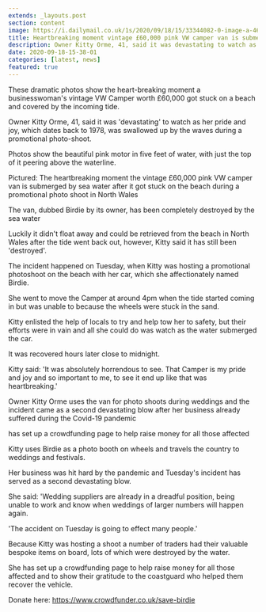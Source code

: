 ```yaml
---
extends: _layouts.post
section: content
image: https://i.dailymail.co.uk/1s/2020/09/18/15/33344082-0-image-a-46_1600439027443.jpg 
title: Heartbreaking moment vintage £60,000 pink VW camper van is submerged by sea water 
description: Owner Kitty Orme, 41, said it was devastating to watch as her pride and joy, which dates back to 1978, was swallowed up by the waves during a promotional photo-shoot in North Wales this week. 
date: 2020-09-18-15-38-01 
categories: [latest, news] 
featured: true 
--- 
```

These dramatic photos show the heart-breaking moment a businesswoman's vintage VW Camper worth £60,000 got stuck on a beach and covered by the incoming tide.

Owner Kitty Orme, 41, said it was 'devastating' to watch as her pride and joy, which dates back to 1978, was swallowed up by the waves during a promotional photo-shoot.

Photos show the beautiful pink motor in five feet of water, with just the top of it peering above the waterline.

Pictured: The heartbreaking moment the vintage £60,000 pink VW camper van is submerged by sea water after it got stuck on the beach during a promotional photo shoot in North Wales

The van, dubbed Birdie by its owner, has been completely destroyed by the sea water

Luckily it didn't float away and could be retrieved from the beach in North Wales after the tide went back out, however, Kitty said it has still been 'destroyed'.

The incident happened on Tuesday, when Kitty was hosting a promotional photoshoot on the beach with her car, which she affectionately named Birdie.

She went to move the Camper at around 4pm when the tide started coming in but was unable to because the wheels were stuck in the sand.

Kitty enlisted the help of locals to try and help tow her to safety, but their efforts were in vain and all she could do was watch as the water submerged the car.

It was recovered hours later close to midnight.

Kitty said: 'It was absolutely horrendous to see. That Camper is my pride and joy and so important to me, to see it end up like that was heartbreaking.'

Owner Kitty Orme uses the van for photo shoots during weddings and the incident came as a second devastating blow after her business already suffered during the Covid-19 pandemic

has set up a crowdfunding page to help raise money for all those affected

Kitty uses Birdie as a photo booth on wheels and travels the country to weddings and festivals.

Her business was hit hard by the pandemic and Tuesday's incident has served as a second devastating blow.

She said: 'Wedding suppliers are already in a dreadful position, being unable to work and know when weddings of larger numbers will happen again.

'The accident on Tuesday is going to effect many people.'

Because Kitty was hosting a shoot a number of traders had their valuable bespoke items on board, lots of which were destroyed by the water.

She has set up a crowdfunding page to help raise money for all those affected and to show their gratitude to the coastguard who helped them recover the vehicle.

Donate here: https://www.crowdfunder.co.uk/save-birdie

